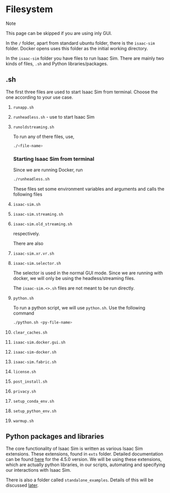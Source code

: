 # Filesystem

> [!NOTE]
> This page can be skipped if you are using inly GUI.

In the `/` folder, apart from standard ubuntu folder, there is the `isaac-sim` folder. Docker opens uses this folder as the initial working directory.

In the `isaac-sim` folder you have files to run Isaac Sim. There are mainly two kinds of files, `.sh` and Python libraries/packages. 

## .sh

The first three files are used to start Isaac Sim from terminal. Choose the one according to your use case.
1. `runapp.sh`
2. `runheadless.sh` - use to start Isaac Sim
3. `runoldstreaming.sh`

   To run any of there files, use,
   ```bash
   ./<file-name>
    ```
    ### Starting Isaac Sim from terminal
    Since we are running Docker, run
    ```bash
   ./runheadless.sh
    ```

    These files set some environment variables and arguments and calls the following files

1. `isaac-sim.sh`
2. `isaac-sim.streaming.sh`
3. `isaac-sim.old_streaming.sh`
    
    respectively.

    There are also
4. `isaac-sim.xr.vr.sh`
5. `isaac-sim.selector.sh`

    The selector is used in the normal GUI mode. Since we are running with docker, we will only be using the headless/streaming files.

    The `isaac-sim.<>.sh` files are not meant to be run directly.

6. `python.sh`

    To run a python script, we will use `python.sh`. Use the following command
    ```bash
    ./python.sh <py-file-name>

7. `clear_caches.sh`
8. `isaac-sim.docker.gui.sh`
9. `isaac-sim-docker.sh`
10. `isaac-sim.fabric.sh`
11. `license.sh`
12. `post_install.sh`
13. `privacy.sh`
14. `setup_conda_env.sh`
15. `setup_python_env.sh`
16. `warmup.sh`

## Python packages and libraries

The core functionality of Isaac Sim is written as various Isaac Sim extensions. These extensions, found in `exts` folder. Detailed documentation can be found [here](https://docs.isaacsim.omniverse.nvidia.com/4.5.0/py/index.html) for the 4.5.0 version. We will be using these extensions, which are actually python libraries, in our scripts, automating and specifying our interactions with Isaac Sim.

There is also a folder called `standalone_examples`. Details of this will be discussed [later](./standalone_python/standalone_python.md).

